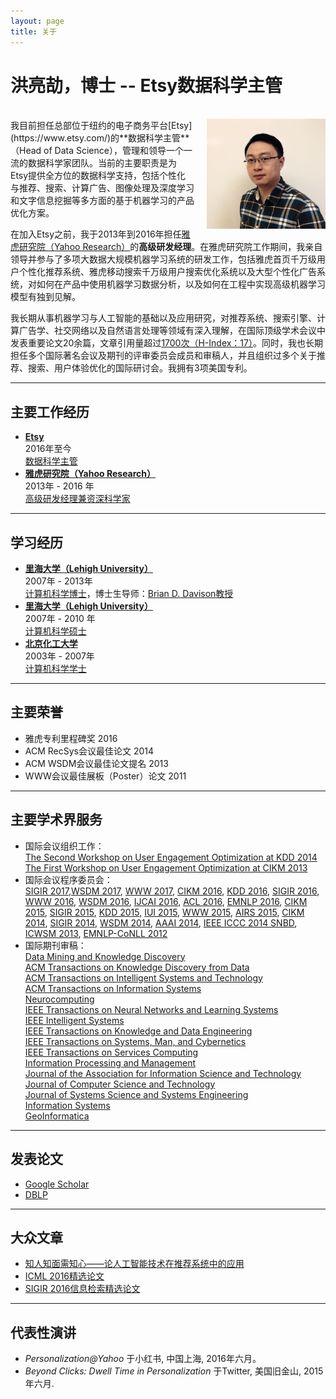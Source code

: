 ```yaml
---
layout: page
title: 关于
---
```


# 洪亮劼，博士 -- Etsy数据科学主管

<br/>
<img align="right" src="/assets/hongliangjie.jpg" style="width: 190px;height:176px;margin-left:20px;">
我目前担任总部位于纽约的电子商务平台[Etsy](https://www.etsy.com/)的**数据科学主管**（Head of Data Science），管理和领导一个一流的数据科学家团队。当前的主要职责是为Etsy提供全方位的数据科学支持，包括个性化与推荐、搜索、计算广告、图像处理及深度学习和文字信息挖掘等多方面的基于机器学习的产品优化方案。

在加入Etsy之前，我于2013年到2016年担任[雅虎研究院（Yahoo Research）](https://research.yahoo.com/)的**高级研发经理**。在雅虎研究院工作期间，我亲自领导并参与了多项大数据大规模机器学习系统的研发工作，包括雅虎首页千万级用户个性化推荐系统、雅虎移动搜索千万级用户搜索优化系统以及大型个性化广告系统，对如何在产品中使用机器学习数据分析，以及如何在工程中实现高级机器学习模型有独到见解。

我长期从事机器学习与人工智能的基础以及应用研究，对推荐系统、搜索引擎、计算广告学、社交网络以及自然语言处理等领域有深入理解，在国际顶级学术会议中发表重要论文20余篇，文章引用量超过[1700次（H-Index：17）](https://scholar.google.com/citations?user=4uaSNpYAAAAJ)。同时，我也长期担任多个国际著名会议及期刊的评审委员会成员和审稿人，并且组织过多个关于推荐、搜索、用户体验优化的国际研讨会。我拥有3项美国专利。

***

## 主要工作经历

*  **[Etsy](https://www.etsy.com/)**<br/>
  2016年至今<br/>
  <u>数据科学主管</u>
*  **[雅虎研究院（Yahoo Research）](https://research.yahoo.com/)**<br/>
  2013年 - 2016 年 <br/>
  <u>高级研发经理兼资深科学家</u><br/>

***

## 学习经历

*  **[里海大学（Lehigh University）](http://www.lehigh.edu/)**<br/>
  2007年 - 2013年 <br/>
  <u>计算机科学博士</u>，博士生导师：[Brian D. Davison教授](http://www.cse.lehigh.edu/~brian/)
*  **[里海大学（Lehigh University）](http://www.lehigh.edu/)**<br/>
  2007年 - 2010 年 <br/>
  <u>计算机科学硕士</u><br/>
*  **[北京化工大学](http://www.buct.edu.cn/)**<br/>
  2003年 - 2007年 <br/>
  <u>计算机科学学士</u><br/>

***

## 主要荣誉

* 雅虎专利里程碑奖 2016
* ACM RecSys会议最佳论文 2014
* ACM WSDM会议最佳论文提名 2013
* WWW会议最佳展板（Poster）论文 2011

***

## 主要学术界服务

* 国际会议组织工作：<br/>
  [The Second Workshop on User Engagement Optimization at KDD 2014](http://www.ueo-workshop.com/)<br/>
  [The First Workshop on User Engagement Optimization at CIKM 2013](http://www.ueo-workshop.com/previous-editions/ueo-2013-at-cikm-2013/)
* 国际会议程序委员会：<br/>
  [SIGIR 2017](http://sigir.org/sigir2017/),[WSDM 2017](http://www.wsdm-conference.org/2017/), [WWW 2017](http://www.www2017.com.au/), [CIKM 2016](http://cikm2016.cs.iupui.edu/), [KDD 2016](http://www.kdd.org/kdd2016/), [SIGIR 2016](http://sigir.org/sigir2016/), [WWW 2016](http://www2016.ca/), [WSDM 2016](http://www.wsdm-conference.org/2016/), [IJCAI 2016](http://ijcai-16.org/), [ACL 2016](http://acl2016.org/), [EMNLP 2016](http://www.emnlp2016.net/), [CIKM 2015](http://www.cikm-2015.org/), [SIGIR 2015](http://www.sigir2015.org/), [KDD 2015](http://www.kdd.org/kdd2015/), [IUI 2015](http://iui.acm.org/2015/), [WWW 2015](http://www.www2015.it/), [AIRS 2015](http://airs-conference.org/2015/), [CIKM 2014](http://cikm2014.fudan.edu.cn/), [SIGIR 2014](http://sigir.org/sigir2014/), [WSDM 2014](http://www.wsdm-conference.org/2014/), [AAAI 2014](http://www.aaai.org/Conferences/AAAI/aaai14.php), [IEEE ICCC 2014 SNBD](http://www.ieee-iccc.org/index.html), [ICWSM 2013](http://www.icwsm.org/2013/index.php), [EMNLP-CoNLL 2012](http://emnlp-conll2012.unige.ch/)
* 国际期刊审稿：<br/>
  [Data Mining and Knowledge Discovery](http://www.springer.com/computer/database+management+&+information+retrieval/journal/10618)<br/>
  [ACM Transactions on Knowledge Discovery from Data](http://tkdd.acm.org/)<br/>
  [ACM Transactions on Intelligent Systems and Technology](http://tist.acm.org/)<br/>
  [ACM Transactions on Information Systems](http://tois.acm.org/)<br/>
  [Neurocomputing](http://ees.elsevier.com/neucom/default.asp)<br/>
  [IEEE Transactions on Neural Networks and Learning Systems](http://ieeexplore.ieee.org/xpl/RecentIssue.jsp?punumber=5962385)<br/>
  [IEEE Intelligent Systems](http://www.computer.org/portal/web/computingnow/intelligentsystems)<br/>
  [IEEE Transactions on Knowledge and Data Engineering](http://www.computer.org/portal/web/tkde)<br/>
  [IEEE Transactions on Systems, Man, and Cybernetics](http://ieeexplore.ieee.org/xpl/RecentIssue.jsp?punumber=3477)<br/>
  [IEEE Transactions on Services Computing](http://www.computer.org/web/tsc)<br/>
  [Information Processing and Management](http://www.journals.elsevier.com/information-processing-and-management/)<br/>
  [Journal of the Association for Information Science and Technology](https://www.asis.org/jasist.html)<br/>
  [Journal of Computer Science and Technology](http://www.springer.com/computer/journal/11390)<br/>
  [Journal of Systems Science and Systems Engineering](http://www.springer.com/physics/complexity/journal/11518)<br/>
  [Information Systems](http://www.journals.elsevier.com/information-systems/)<br/>
  [GeoInformatica](http://link.springer.com/journal/10707)

***

## 发表论文

* [Google Scholar](https://scholar.google.com/citations?user=4uaSNpYAAAAJ)
* [DBLP](http://dblp.uni-trier.de/pers/hd/h/Hong:Liangjie.html)

***

## 大众文章

* [知人知面需知心——论人工智能技术在推荐系统中的应用](http://geek.csdn.net/news/detail/112318)
* [ICML 2016精选论文](http://geek.csdn.net/news/detail/126623)
* [SIGIR 2016信息检索精选论文](http://geek.csdn.net/news/detail/133916)

***

## 代表性演讲

* *Personalization@Yahoo* 于小红书, 中国上海, 2016年六月。
* *Beyond Clicks: Dwell Time in Personalization* 于Twitter, 美国旧金山, 2015年六月.
